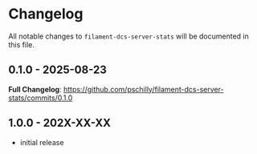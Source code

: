 # Changelog

All notable changes to `filament-dcs-server-stats` will be documented in this file.

## 0.1.0 - 2025-08-23

**Full Changelog**: https://github.com/pschilly/filament-dcs-server-stats/commits/0.1.0

## 1.0.0 - 202X-XX-XX

- initial release
